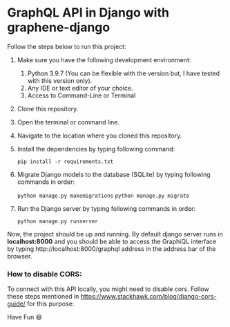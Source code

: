 # GraphQL API in Django with graphene-django


Follow the steps below to run this project:

1.  Make sure you have the following development environment:
    1.  Python 3.9.7 (You can be flexible with the version but, I have tested with this version only).
    1.  Any IDE or text editor of your choice.
    1.  Access to Command-Line or Terminal 

1.  Clone this repository.
1.  Open the terminal or command line.
1.  Navigate to the location where you cloned this repository.
1.  Install the dependencies by typing following command:
  
      `pip install -r requirements.txt`

1.  Migrate Django models to the database (SQLite) by typing following commands in order:

      `python manage.py makemigrations`
      `python manage.py migrate`
      
1.  Run the Django server by typing following commands in order:

      `python manage.py runserver`
      
Now, the project should be up and running. By default django server runs in <b>localhost:8000</b> and you should be able to access the GraphiQL interface by typing
http://localhost:8000/graphql address in the address bar of the browser.

### How to disable CORS:

To connect with this API locally, you might need to disable cors. Follow these steps mentioned in https://www.stackhawk.com/blog/django-cors-guide/ for this purpose:


Have Fun :smile:
